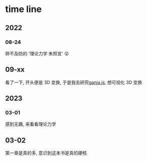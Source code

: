 # time line

## 2022

### 08-24

猝不及防的 '理论力学 朱照宣' :astonished:

## 09-xx

看了一下, 开头便是 3D 变换, 于是我去研究[ganja.js](https://github.com/enkimute/ganja.js), 想可视化 3D 变换

## 2023

### 03-01

感到无趣, 来看看理论力学

## 03-02

第一章是真的多, 意识到这本书是真的硬核
